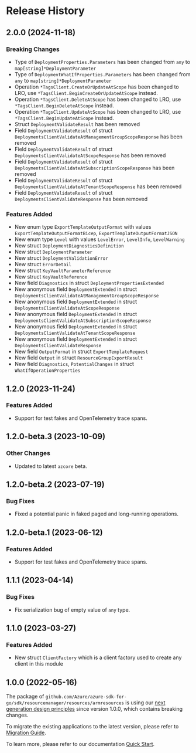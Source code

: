 # Release History

## 2.0.0 (2024-11-18)
### Breaking Changes

- Type of `DeploymentProperties.Parameters` has been changed from `any` to `map[string]*DeploymentParameter`
- Type of `DeploymentWhatIfProperties.Parameters` has been changed from `any` to `map[string]*DeploymentParameter`
- Operation `*TagsClient.CreateOrUpdateAtScope` has been changed to LRO, use `*TagsClient.BeginCreateOrUpdateAtScope` instead.
- Operation `*TagsClient.DeleteAtScope` has been changed to LRO, use `*TagsClient.BeginDeleteAtScope` instead.
- Operation `*TagsClient.UpdateAtScope` has been changed to LRO, use `*TagsClient.BeginUpdateAtScope` instead.
- Struct `DeploymentValidateResult` has been removed
- Field `DeploymentValidateResult` of struct `DeploymentsClientValidateAtManagementGroupScopeResponse` has been removed
- Field `DeploymentValidateResult` of struct `DeploymentsClientValidateAtScopeResponse` has been removed
- Field `DeploymentValidateResult` of struct `DeploymentsClientValidateAtSubscriptionScopeResponse` has been removed
- Field `DeploymentValidateResult` of struct `DeploymentsClientValidateAtTenantScopeResponse` has been removed
- Field `DeploymentValidateResult` of struct `DeploymentsClientValidateResponse` has been removed

### Features Added

- New enum type `ExportTemplateOutputFormat` with values `ExportTemplateOutputFormatBicep`, `ExportTemplateOutputFormatJSON`
- New enum type `Level` with values `LevelError`, `LevelInfo`, `LevelWarning`
- New struct `DeploymentDiagnosticsDefinition`
- New struct `DeploymentParameter`
- New struct `DeploymentValidationError`
- New struct `ErrorDetail`
- New struct `KeyVaultParameterReference`
- New struct `KeyVaultReference`
- New field `Diagnostics` in struct `DeploymentPropertiesExtended`
- New anonymous field `DeploymentExtended` in struct `DeploymentsClientValidateAtManagementGroupScopeResponse`
- New anonymous field `DeploymentExtended` in struct `DeploymentsClientValidateAtScopeResponse`
- New anonymous field `DeploymentExtended` in struct `DeploymentsClientValidateAtSubscriptionScopeResponse`
- New anonymous field `DeploymentExtended` in struct `DeploymentsClientValidateAtTenantScopeResponse`
- New anonymous field `DeploymentExtended` in struct `DeploymentsClientValidateResponse`
- New field `OutputFormat` in struct `ExportTemplateRequest`
- New field `Output` in struct `ResourceGroupExportResult`
- New field `Diagnostics`, `PotentialChanges` in struct `WhatIfOperationProperties`


## 1.2.0 (2023-11-24)
### Features Added

- Support for test fakes and OpenTelemetry trace spans.


## 1.2.0-beta.3 (2023-10-09)

### Other Changes

- Updated to latest `azcore` beta.

## 1.2.0-beta.2 (2023-07-19)

### Bug Fixes

- Fixed a potential panic in faked paged and long-running operations.

## 1.2.0-beta.1 (2023-06-12)

### Features Added

- Support for test fakes and OpenTelemetry trace spans.

## 1.1.1 (2023-04-14)
### Bug Fixes

- Fix serialization bug of empty value of `any` type.


## 1.1.0 (2023-03-27)
### Features Added

- New struct `ClientFactory` which is a client factory used to create any client in this module


## 1.0.0 (2022-05-16)

The package of `github.com/Azure/azure-sdk-for-go/sdk/resourcemanager/resources/armresources` is using our [next generation design principles](https://azure.github.io/azure-sdk/general_introduction.html) since version 1.0.0, which contains breaking changes.

To migrate the existing applications to the latest version, please refer to [Migration Guide](https://aka.ms/azsdk/go/mgmt/migration).

To learn more, please refer to our documentation [Quick Start](https://aka.ms/azsdk/go/mgmt).